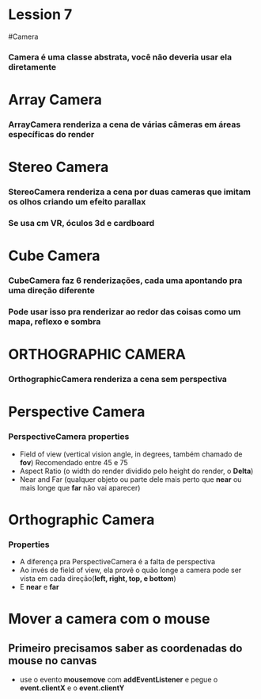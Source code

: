 # Lession 7

#Camera

### Camera é uma classe abstrata, você não deveria usar ela diretamente



# Array Camera

### ArrayCamera renderiza a cena de várias câmeras em áreas específicas do render



# Stereo Camera

### StereoCamera renderiza a cena por duas cameras que imitam os olhos criando um **efeito parallax**
### Se usa cm VR, óculos 3d e cardboard



# Cube Camera

### CubeCamera faz 6 renderizações, cada uma apontando pra uma direção diferente
### Pode usar isso pra renderizar ao redor das coisas como um mapa, reflexo e sombra



# ORTHOGRAPHIC CAMERA
### OrthographicCamera renderiza a cena sem perspectiva



# Perspective Camera
### PerspectiveCamera properties

 - Field of view (vertical vision angle, in degrees, também chamado de **fov**) Recomendado entre 45 e 75
 - Aspect Ratio (o width do render dividido pelo height do render, o **Delta**)
 - Near and Far (qualquer objeto ou parte dele mais perto que **near** ou mais longe que **far** não vai aparecer)
 
 # Orthographic Camera
 ### Properties
 
  - A diferença pra PerspectiveCamera é a falta de perspectiva
  - Ao invés de field of view, ela provê o quão longe a camera pode ser vista em cada direção(**left, right, top, e bottom**)
  - E **near** e **far**
  
  
  # Mover a camera com o mouse
  ## Primeiro precisamos saber as coordenadas do mouse no canvas
   - use o evento **mousemove** com **addEventListener** e pegue o **event.clientX** e o **event.clientY**

